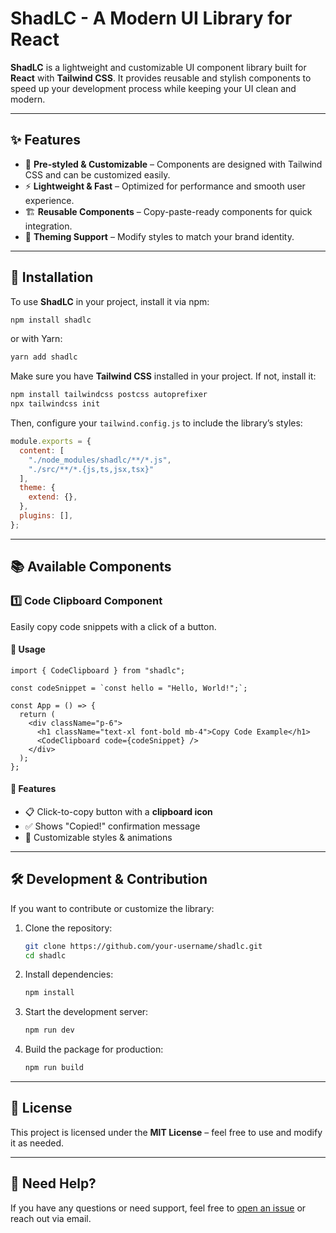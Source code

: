 # ShadLC - A Modern UI Library for React

**ShadLC** is a lightweight and customizable UI component library built for **React** with **Tailwind CSS**. It provides reusable and stylish components to speed up your development process while keeping your UI clean and modern.

---

## ✨ Features

- 📌 **Pre-styled & Customizable** – Components are designed with Tailwind CSS and can be customized easily.
- ⚡ **Lightweight & Fast** – Optimized for performance and smooth user experience.
- 🏗 **Reusable Components** – Copy-paste-ready components for quick integration.
- 🎨 **Theming Support** – Modify styles to match your brand identity.

---

## 🚀 Installation

To use **ShadLC** in your project, install it via npm:

```sh
npm install shadlc
```

or with Yarn:

```sh
yarn add shadlc
```

Make sure you have **Tailwind CSS** installed in your project. If not, install it:

```sh
npm install tailwindcss postcss autoprefixer
npx tailwindcss init
```

Then, configure your `tailwind.config.js` to include the library’s styles:

```js
module.exports = {
  content: [
    "./node_modules/shadlc/**/*.js",
    "./src/**/*.{js,ts,jsx,tsx}"
  ],
  theme: {
    extend: {},
  },
  plugins: [],
};
```

---

## 📚 Available Components

### 1️⃣ **Code Clipboard Component**

Easily copy code snippets with a click of a button.

#### 🔹 Usage

```tsx
import { CodeClipboard } from "shadlc";

const codeSnippet = `const hello = "Hello, World!";`;

const App = () => {
  return (
    <div className="p-6">
      <h1 className="text-xl font-bold mb-4">Copy Code Example</h1>
      <CodeClipboard code={codeSnippet} />
    </div>
  );
};
```

#### 🔹 Features

- 📋 Click-to-copy button with a **clipboard icon**
- ✅ Shows "Copied!" confirmation message
- 🎨 Customizable styles & animations

---

## 🛠 Development & Contribution

If you want to contribute or customize the library:

1. Clone the repository:

   ```sh
   git clone https://github.com/your-username/shadlc.git
   cd shadlc
   ```

2. Install dependencies:

   ```sh
   npm install
   ```

3. Start the development server:

   ```sh
   npm run dev
   ```

4. Build the package for production:

   ```sh
   npm run build
   ```

---

## 📜 License

This project is licensed under the **MIT License** – feel free to use and modify it as needed.

---

## 💬 Need Help?

If you have any questions or need support, feel free to [open an issue](https://github.com/your-username/shadlc/issues) or reach out via email.

